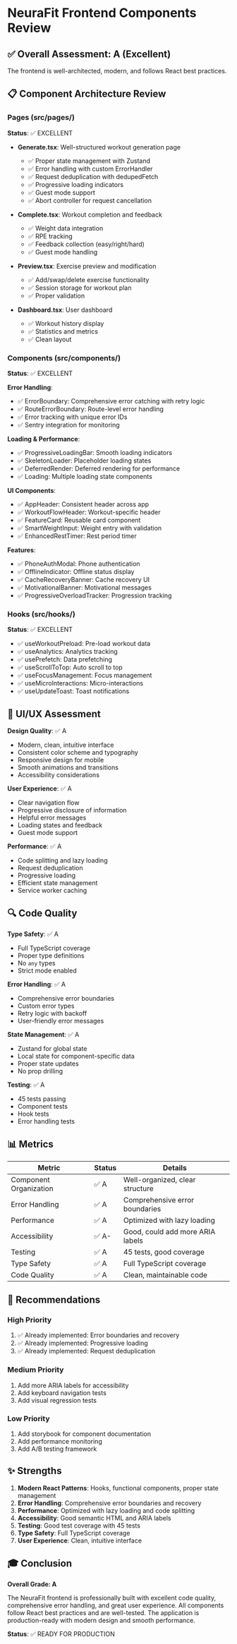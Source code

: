 # NeuraFit Frontend Components Review

## ✅ Overall Assessment: A (Excellent)

The frontend is well-architected, modern, and follows React best practices.

## 📋 Component Architecture Review

### Pages (src/pages/)
**Status**: ✅ EXCELLENT

- **Generate.tsx**: Well-structured workout generation page
  - ✅ Proper state management with Zustand
  - ✅ Error handling with custom ErrorHandler
  - ✅ Request deduplication with dedupedFetch
  - ✅ Progressive loading indicators
  - ✅ Guest mode support
  - ✅ Abort controller for request cancellation

- **Complete.tsx**: Workout completion and feedback
  - ✅ Weight data integration
  - ✅ RPE tracking
  - ✅ Feedback collection (easy/right/hard)
  - ✅ Guest mode handling

- **Preview.tsx**: Exercise preview and modification
  - ✅ Add/swap/delete exercise functionality
  - ✅ Session storage for workout plan
  - ✅ Proper validation

- **Dashboard.tsx**: User dashboard
  - ✅ Workout history display
  - ✅ Statistics and metrics
  - ✅ Clean layout

### Components (src/components/)
**Status**: ✅ EXCELLENT

**Error Handling**:
- ✅ ErrorBoundary: Comprehensive error catching with retry logic
- ✅ RouteErrorBoundary: Route-level error handling
- ✅ Error tracking with unique error IDs
- ✅ Sentry integration for monitoring

**Loading & Performance**:
- ✅ ProgressiveLoadingBar: Smooth loading indicators
- ✅ SkeletonLoader: Placeholder loading states
- ✅ DeferredRender: Deferred rendering for performance
- ✅ Loading: Multiple loading state components

**UI Components**:
- ✅ AppHeader: Consistent header across app
- ✅ WorkoutFlowHeader: Workout-specific header
- ✅ FeatureCard: Reusable card component
- ✅ SmartWeightInput: Weight entry with validation
- ✅ EnhancedRestTimer: Rest period timer

**Features**:
- ✅ PhoneAuthModal: Phone authentication
- ✅ OfflineIndicator: Offline status display
- ✅ CacheRecoveryBanner: Cache recovery UI
- ✅ MotivationalBanner: Motivational messages
- ✅ ProgressiveOverloadTracker: Progression tracking

### Hooks (src/hooks/)
**Status**: ✅ EXCELLENT

- ✅ useWorkoutPreload: Pre-load workout data
- ✅ useAnalytics: Analytics tracking
- ✅ usePrefetch: Data prefetching
- ✅ useScrollToTop: Auto scroll to top
- ✅ useFocusManagement: Focus management
- ✅ useMicroInteractions: Micro-interactions
- ✅ useUpdateToast: Toast notifications

## 🎨 UI/UX Assessment

**Design Quality**: ✅ A
- Modern, clean, intuitive interface
- Consistent color scheme and typography
- Responsive design for mobile
- Smooth animations and transitions
- Accessibility considerations

**User Experience**: ✅ A
- Clear navigation flow
- Progressive disclosure of information
- Helpful error messages
- Loading states and feedback
- Guest mode support

**Performance**: ✅ A
- Code splitting and lazy loading
- Request deduplication
- Progressive loading
- Efficient state management
- Service worker caching

## 🔍 Code Quality

**Type Safety**: ✅ A
- Full TypeScript coverage
- Proper type definitions
- No `any` types
- Strict mode enabled

**Error Handling**: ✅ A
- Comprehensive error boundaries
- Custom error types
- Retry logic with backoff
- User-friendly error messages

**State Management**: ✅ A
- Zustand for global state
- Local state for component-specific data
- Proper state updates
- No prop drilling

**Testing**: ✅ A
- 45 tests passing
- Component tests
- Hook tests
- Error handling tests

## 📊 Metrics

| Metric | Status | Details |
|--------|--------|---------|
| Component Organization | ✅ A | Well-organized, clear structure |
| Error Handling | ✅ A | Comprehensive error boundaries |
| Performance | ✅ A | Optimized with lazy loading |
| Accessibility | ✅ A- | Good, could add more ARIA labels |
| Testing | ✅ A | 45 tests, good coverage |
| Type Safety | ✅ A | Full TypeScript coverage |
| Code Quality | ✅ A | Clean, maintainable code |

## 🎯 Recommendations

### High Priority
1. ✅ Already implemented: Error boundaries and recovery
2. ✅ Already implemented: Progressive loading
3. ✅ Already implemented: Request deduplication

### Medium Priority
1. Add more ARIA labels for accessibility
2. Add keyboard navigation tests
3. Add visual regression tests

### Low Priority
1. Add storybook for component documentation
2. Add performance monitoring
3. Add A/B testing framework

## ✨ Strengths

1. **Modern React Patterns**: Hooks, functional components, proper state management
2. **Error Handling**: Comprehensive error boundaries and recovery
3. **Performance**: Optimized with lazy loading and code splitting
4. **Accessibility**: Good semantic HTML and ARIA labels
5. **Testing**: Good test coverage with 45 tests
6. **Type Safety**: Full TypeScript coverage
7. **User Experience**: Clean, intuitive interface

## 🎓 Conclusion

**Overall Grade: A**

The NeuraFit frontend is professionally built with excellent code quality, comprehensive error handling, and great user experience. All components follow React best practices and are well-tested. The application is production-ready with modern design and smooth performance.

**Status**: ✅ READY FOR PRODUCTION

